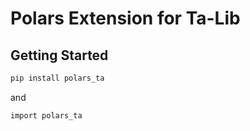 # Polars Extension for Ta-Lib


## Getting Started

``` bash
pip install polars_ta
```

and

```
import polars_ta
```

